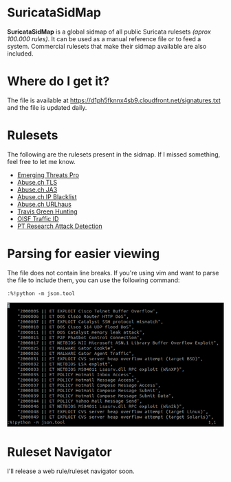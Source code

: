 # SuricataSidMap

**SuricataSidMap** is a global sidmap of all public Suricata rulesets *(aprox 100.000 rules)*. It can be used as a manual reference file or to feed a system. Commercial rulesets that make their sidmap available are also included.

# Where do I get it?

The file is available at https://d1ph5fknnx4sb9.cloudfront.net/signatures.txt and the file is updated daily. 

# Rulesets

The following are the rulesets present in the sidmap. If I missed something, feel free to let me know.

* [Emerging Threats Pro](https://rules.emergingthreats.net/sidmap/complete-sidmap.txt)
* [Abuse.ch TLS](https://sslbl.abuse.ch/blacklist/sslblacklist_tls_cert.rules)
* [Abuse.ch JA3](https://sslbl.abuse.ch/blacklist/ja3_fingerprints.rules)
* [Abuse.ch IP Blacklist](https://sslbl.abuse.ch/blacklist/sslipblacklist.rules)
* [Abuse.ch URLhaus](https://urlhaus.abuse.ch/downloads/ids)
* [Travis Green Hunting](https://raw.githubusercontent.com/travisbgreen/hunting-rules/master/hunting.rules)
* [OISF Traffic ID](https://openinfosecfoundation.org/rules/trafficid/trafficid.rules)
* [PT Research Attack Detection](https://github.com/ptresearch/AttackDetection/)

# Parsing for easier viewing

The file does not contain line breaks. If you're using vim and want to parse the file to include them, you can use the following command:

```
:%!python -m json.tool
```

![image](./imgs/parsing.png)

# Ruleset Navigator

I'll release a web rule/ruleset navigator soon.